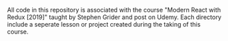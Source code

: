 All code in this repository is associated with the course "Modern React with Redux [2019]" taught by Stephen Grider and post on Udemy. Each directory include a seperate lesson or project created during the taking of this course.
